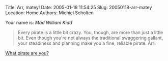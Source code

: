 Title: Arr, matey!
Date: 2005-01-18 11:54:25
Slug: 20050118-arr-matey
Location: Home
Authors: Michiel Scholten

<p>Your name is: <em>Mad William Kidd</em></p>
<blockquote><p class="quote">Every pirate is a little bit crazy. You, though, are more than just a little bit. Even though you're not always the traditional swaggering gallant, your steadiness and planning make you a fine, reliable pirate. Arr!</p></blockquote>
<p><a href="http://www.fidius.org/quiz/pirate/">What pirate are you?</a></p>